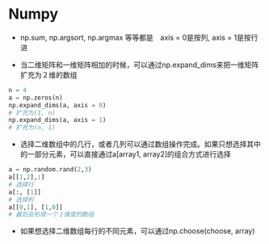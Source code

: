 # Numpy

* np.sum, np.argsort, np.argmax 等等都是　axis = 0是按列, axis = 1是按行进

* 当二维矩阵和一维矩阵相加的时候，可以通过np.expand_dims来把一维矩阵扩充为２维的数组

```python
n = 4
a = np.zeros(n)
np.expand_dims(a, axis = 0)
# 扩充为(1, n)
np.expand_dims(a, axis = 1)
# 扩充为(n, 1)
```

* 选择二维数组中的几行，或者几列可以通过数组操作完成。如果只想选择其中的一部分元素，可以直接通过a[array1, array2]的组合方式进行选择

```python
a = np.random.rand(2,3)
a[[1,2],:]
# 选择行
a[:, [1]]
# 选择列
a[[0,1], [1,0]]
# 最后会形成一个１维度的数组
```

* 如果想选择二维数组每行的不同元素，可以通过np.choose(choose, array)